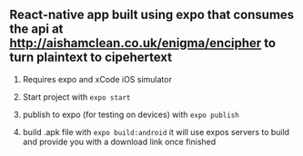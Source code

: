## React-native app built using expo that consumes the api at http://aishamclean.co.uk/enigma/encipher to turn plaintext to cipehertext

1. Requires expo and xCode iOS simulator

1. Start project with `expo start`

1. publish to expo (for testing on devices) with `expo publish`

1. build .apk file with `expo build:android` it will use expos servers to build and provide you with a download link once finished
